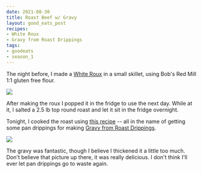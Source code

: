 ```yaml
---
date: 2021-08-30
title: Roast Beef w/ Gravy
layout: good_eats_post
recipes:
- White Roux
- Gravy from Roast Drippings
tags:
- goodeats
- season_1
---
```


The night before, I made a [White Roux](https://www.foodnetwork.com/recipes/white-roux-recipe-1939081)
in a small skillet, using Bob's Red Mill 1:1 gluten free flour.

<a href="https://photos.google.com/share/AF1QipMHIz7Pm-kIpRUhE9VkWVn-m394dKRKFkZoFNaIFwmu0w42rl_7eTGxPr3QaFEaXw/photo/AF1QipN0c4hX52JuvE0KViSd9220zbEEdTIRWbAUqtEo?key=V25lYkxNdzB2R0I5SHVPWmc5cDhDTVUtUkZWcXNR"><img src="https://lh3.googleusercontent.com/pw/AM-JKLULGJM0QxahEaGEqHObvgO4yLj7UZboBymz__DdTJ3I7zxPy_cw3KkoEv5XaleXTRBy65oyGnFWDw5l5dThSG20wyelibWoEX9Uy8-u7BDa2ZQr9VvH86YBZHSk_zfn7oqZWAAVNWqcaxxHdabbVzQF=w500-no?authuser=0" /></a>

After making the roux I popped it in the fridge to use the next day. While at it, I
salted a 2.5 lb top round roast and let it sit in the fridge overnight.

Tonight, I cooked the roast using
[this recipe](https://www.delish.com/cooking/recipe-ideas/a23584914/perfect-roast-beef-recipe/) --
all in the name of getting some pan drippings for making
[Gravy from Roast Drippings](https://www.foodnetwork.com/recipes/gravy-from-roast-drippings-recipe-1951306).

<a href="https://photos.google.com/share/AF1QipMHIz7Pm-kIpRUhE9VkWVn-m394dKRKFkZoFNaIFwmu0w42rl_7eTGxPr3QaFEaXw/photo/AF1QipPTQNKy6PYukMlKeDA4c1a0qDgIC8cgdzsP4Utt?key=V25lYkxNdzB2R0I5SHVPWmc5cDhDTVUtUkZWcXNR"><img src="https://lh3.googleusercontent.com/pw/AM-JKLUAlfVnh4Ym6QeBGrSqLPcp1PjCKmMW37JyGmppCi3e8o7OpiFbClYmHXxP7BP7fVf7xz_QHN8sXS4Zlhkrcpr1pGNIGfRxXrJHziGli1W3VDm5o_I_1P3pu8FaQTCNNWsR9EvEiLsK7PVuoMKAa_Jp=w500-no?authuser=0"/></a>

The gravy was fantastic, though I believe I thickened it a little too much. Don't believe
that picture up there, it was really delicious. I don't think I'll ever let pan drippings
go to waste again.
